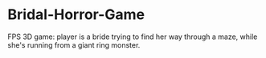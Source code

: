 # Bridal-Horror-Game
FPS 3D game: player is a bride trying to find her way through a maze, while she's running from a giant ring monster.
